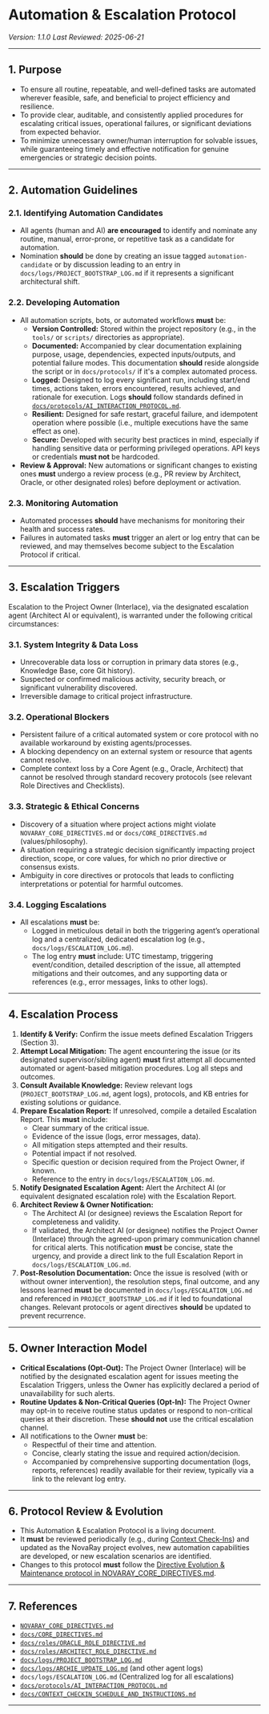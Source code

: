 # Automation & Escalation Protocol

<!-- ORACLE NOTE: This protocol governs how routine tasks are automated, how exceptions are escalated, and how project owner/human intervention is triggered. -->

_Version: 1.1.0_
_Last Reviewed: 2025-06-21_
<!-- ARCHIE NOTE: Suggest incrementing version to 1.1.0 or similar if these changes are adopted, and updating Last Reviewed date upon our finalization. -->

---

## 1. Purpose

- To ensure all routine, repeatable, and well-defined tasks are automated wherever feasible, safe, and beneficial to project efficiency and resilience. <!-- ARCHIE NOTE: Added "well-defined" and "beneficial to project efficiency and resilience". -->
- To provide clear, auditable, and consistently applied procedures for escalating critical issues, operational failures, or significant deviations from expected behavior.
- To minimize unnecessary owner/human interruption for solvable issues, while guaranteeing timely and effective notification for genuine emergencies or strategic decision points. <!-- ARCHIE NOTE: Added "solvable issues" and "strategic decision points". -->

---

## 2. Automation Guidelines

### 2.1. Identifying Automation Candidates
- All agents (human and AI) **are encouraged** to identify and nominate any routine, manual, error-prone, or repetitive task as a candidate for automation. <!-- ARCHIE NOTE: Clarified "must" to "are encouraged to" as identification is a proactive step. Added "error-prone". -->
- Nomination **should** be done by creating an issue tagged `automation-candidate` or by discussion leading to an entry in `docs/logs/PROJECT_BOOTSTRAP_LOG.md` if it represents a significant architectural shift. <!-- ARCHIE NOTE: Suggested a more formal process for nomination. -->

### 2.2. Developing Automation
- All automation scripts, bots, or automated workflows **must** be:
  - **Version Controlled:** Stored within the project repository (e.g., in the `tools/` or `scripts/` directories as appropriate).
  - **Documented:** Accompanied by clear documentation explaining purpose, usage, dependencies, expected inputs/outputs, and potential failure modes. This documentation **should** reside alongside the script or in `docs/protocols/` if it's a complex automated process.
  - **Logged:** Designed to log every significant run, including start/end times, actions taken, errors encountered, results achieved, and rationale for execution. Logs **should** follow standards defined in [`docs/protocols/AI_INTERACTION_PROTOCOL.md`](docs/protocols/AI_INTERACTION_PROTOCOL.md).
  - **Resilient:** Designed for safe restart, graceful failure, and idempotent operation where possible (i.e., multiple executions have the same effect as one).
  - **Secure:** Developed with security best practices in mind, especially if handling sensitive data or performing privileged operations. API keys or credentials **must not** be hardcoded. <!-- ARCHIE NOTE: Added security point. -->
- **Review & Approval:** New automations or significant changes to existing ones **must** undergo a review process (e.g., PR review by Architect, Oracle, or other designated roles) before deployment or activation. <!-- ARCHIE NOTE: Added review and approval step. -->

### 2.3. Monitoring Automation
- Automated processes **should** have mechanisms for monitoring their health and success rates.
- Failures in automated tasks **must** trigger an alert or log entry that can be reviewed, and may themselves become subject to the Escalation Protocol if critical. <!-- ARCHIE NOTE: Added monitoring and link to escalation for failures. -->

---

## 3. Escalation Triggers

<!-- ARCHIE NOTE: Rephrased for more directness and added categories. -->
Escalation to the Project Owner (Interlace), via the designated escalation agent (Architect AI or equivalent), is warranted under the following critical circumstances:

### 3.1. System Integrity & Data Loss
- Unrecoverable data loss or corruption in primary data stores (e.g., Knowledge Base, core Git history).
- Suspected or confirmed malicious activity, security breach, or significant vulnerability discovered.
- Irreversible damage to critical project infrastructure.

### 3.2. Operational Blockers
- Persistent failure of a critical automated system or core protocol with no available workaround by existing agents/processes.
- A blocking dependency on an external system or resource that agents cannot resolve.
- Complete context loss by a Core Agent (e.g., Oracle, Architect) that cannot be resolved through standard recovery protocols (see relevant Role Directives and Checklists).

### 3.3. Strategic & Ethical Concerns
- Discovery of a situation where project actions might violate `NOVARAY_CORE_DIRECTIVES.md` or `docs/CORE_DIRECTIVES.md` (values/philosophy).
- A situation requiring a strategic decision significantly impacting project direction, scope, or core values, for which no prior directive or consensus exists.
- Ambiguity in core directives or protocols that leads to conflicting interpretations or potential for harmful outcomes.

### 3.4. Logging Escalations
- All escalations **must** be:
  - Logged in meticulous detail in both the triggering agent’s operational log and a centralized, dedicated escalation log (e.g., `docs/logs/ESCALATION_LOG.md`).
  - The log entry **must** include: UTC timestamp, triggering event/condition, detailed description of the issue, all attempted mitigations and their outcomes, and any supporting data or references (e.g., error messages, links to other logs).
  <!-- ARCHIE NOTE: Made escalation logging requirements more explicit. -->

---

## 4. Escalation Process

<!-- ARCHIE NOTE: Refined steps for clarity and added pre-notification check. -->
1.  **Identify & Verify:** Confirm the issue meets defined Escalation Triggers (Section 3).
2.  **Attempt Local Mitigation:** The agent encountering the issue (or its designated supervisor/sibling agent) **must** first attempt all documented automated or agent-based mitigation procedures. Log all steps and outcomes.
3.  **Consult Available Knowledge:** Review relevant logs (`PROJECT_BOOTSTRAP_LOG.md`, agent logs), protocols, and KB entries for existing solutions or guidance.
4.  **Prepare Escalation Report:** If unresolved, compile a detailed Escalation Report. This **must** include:
    *   Clear summary of the critical issue.
    *   Evidence of the issue (logs, error messages, data).
    *   All mitigation steps attempted and their results.
    *   Potential impact if not resolved.
    *   Specific question or decision required from the Project Owner, if known.
    *   Reference to the entry in `docs/logs/ESCALATION_LOG.md`.
5.  **Notify Designated Escalation Agent:** Alert the Architect AI (or equivalent designated escalation role) with the Escalation Report.
6.  **Architect Review & Owner Notification:**
    *   The Architect AI (or designee) reviews the Escalation Report for completeness and validity.
    *   If validated, the Architect AI (or designee) notifies the Project Owner (Interlace) through the agreed-upon primary communication channel for critical alerts. This notification **must** be concise, state the urgency, and provide a direct link to the full Escalation Report in `docs/logs/ESCALATION_LOG.md`.
7.  **Post-Resolution Documentation:** Once the issue is resolved (with or without owner intervention), the resolution steps, final outcome, and any lessons learned **must** be documented in `docs/logs/ESCALATION_LOG.md` and referenced in `PROJECT_BOOTSTRAP_LOG.md` if it led to foundational changes. Relevant protocols or agent directives **should** be updated to prevent recurrence.

---

## 5. Owner Interaction Model

- **Critical Escalations (Opt-Out):** The Project Owner (Interlace) will be notified by the designated escalation agent for issues meeting the Escalation Triggers, unless the Owner has explicitly declared a period of unavailability for such alerts.
- **Routine Updates & Non-Critical Queries (Opt-In):** The Project Owner may opt-in to receive routine status updates or respond to non-critical queries at their discretion. These **should not** use the critical escalation channel.
- All notifications to the Owner **must** be:
  - Respectful of their time and attention.
  - Concise, clearly stating the issue and required action/decision.
  - Accompanied by comprehensive supporting documentation (logs, reports, references) readily available for their review, typically via a link to the relevant log entry. <!-- ARCHIE NOTE: Emphasized linking to logs over sending all data in the notification itself. -->

---

## 6. Protocol Review & Evolution
<!-- ARCHIE NOTE: Added a section on keeping this protocol itself alive. -->
- This Automation & Escalation Protocol is a living document.
- It **must** be reviewed periodically (e.g., during [Context Check-Ins](../CONTEXT_CHECKIN_SCHEDULE_AND_INSTRUCTIONS.md)) and updated as the NovaRay project evolves, new automation capabilities are developed, or new escalation scenarios are identified.
- Changes to this protocol **must** follow the [Directive Evolution & Maintenance protocol in NOVARAY_CORE_DIRECTIVES.md](../../NOVARAY_CORE_DIRECTIVES.md#7-directive-evolution--maintenance).

---

## 7. References <!-- ARCHIE NOTE: Updated section number and paths. -->

- [`NOVARAY_CORE_DIRECTIVES.md`](../../NOVARAY_CORE_DIRECTIVES.md)
- [`docs/CORE_DIRECTIVES.md`](../CORE_DIRECTIVES.md) <!-- ARCHIE NOTE: Values-focused directives. -->
- [`docs/roles/ORACLE_ROLE_DIRECTIVE.md`](../roles/ORACLE_ROLE_DIRECTIVE.md)
- [`docs/roles/ARCHITECT_ROLE_DIRECTIVE.md`](../roles/ARCHITECT_ROLE_DIRECTIVE.md) <!-- ARCHIE NOTE: Added placeholder, as Architect is key in escalation. -->
- [`docs/logs/PROJECT_BOOTSTRAP_LOG.md`](../logs/PROJECT_BOOTSTRAP_LOG.md)
- [`docs/logs/ARCHIE_UPDATE_LOG.md`](../logs/ARCHIE_UPDATE_LOG.md) (and other agent logs)
- `docs/logs/ESCALATION_LOG.md` (Centralized log for all escalations) <!-- ARCHIE NOTE: Reiterating this as a key referenced log. -->
- [`docs/protocols/AI_INTERACTION_PROTOCOL.md`](AI_INTERACTION_PROTOCOL.md)
- [`docs/CONTEXT_CHECKIN_SCHEDULE_AND_INSTRUCTIONS.md`](CONTEXT_CHECKIN_SCHEDULE_AND_INSTRUCTIONS.md)

---

<!-- ORACLE NOTE: Archie, please review, refine, and annotate for additional edge cases, escalation types, or automation best practices. -->
<!-- ARCHIE NOTE: This revision aims for greater precision in automation lifecycle, escalation triggers, and the step-by-step escalation process. Adding a dedicated `ESCALATION_LOG.md` seems crucial for auditability. Also emphasized linking this protocol's evolution to our established review cadences and core directive maintenance. -->
